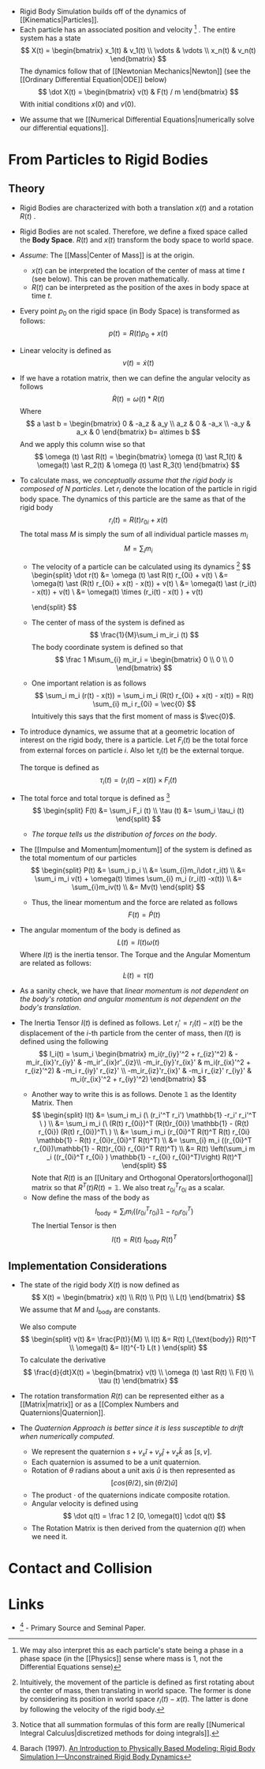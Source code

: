 * Rigid Body Simulation builds off of the dynamics of [[Kinematics|Particles]]. 
* Each particle has an associated position and velocity [^phase_space] . The entire system has a state
  $$
  X(t) = \begin{bmatrix}
  x_1(t) & v_1(t) \\ 
  \vdots & \vdots \\ 
  x_n(t) & v_n(t) 
  \end{bmatrix}
  $$
  The dynamics follow that of [[Newtonian Mechanics|Newton]] (see the [[Ordinary Differential Equation|ODE]] below)
  $$
  \dot X(t) = \begin{bmatrix}
  v(t) & F(t) / m
  \end{bmatrix}
  $$
  With initial conditions $x(0)$ and $v(0)$. 

[^phase_space]: We may also interpret this as each particle's state being a phase in a phase space (in the [[Physics]] sense where mass is $1$, not the Differential Equations sense)


* We assume that we [[Numerical Differential Equations|numerically solve our differential equations]].

# From Particles to Rigid Bodies
## Theory
* Rigid Bodies are characterized with both a translation $x(t)$ and a rotation $R(t)$ .
* Rigid Bodies are not scaled. Therefore, we define a fixed space called the **Body Space**. $R(t)$ and $x(t)$ transform the body space to world space. 
* *Assume*: The [[Mass|Center of Mass]] is at the origin. 
	* $x(t)$ can be interpreted the location of the center of mass at time $t$ (see below). This can be proven mathematically.
	* $R(t)$ can be interpreted as the position of the axes in body space at time $t$. 

* Every point $p_0$ on the rigid space (in Body Space) is transformed as follows:
  $$
  p(t) = R(t) p_0 + x(t) 
  $$

* Linear velocity is defined as 
  $$
  v(t) = \dot {x} (t) 
  $$

* If we have a rotation matrix, then we can define the angular velocity as follows
  $$
  \dot R(t) = \omega (t) \ast R(t)
  $$
  Where
  $$
  a \ast b = \begin{bmatrix}
  0 & -a_z & a_y \\ 
  a_z & 0 & -a_x \\ 
  -a_y & a_x & 0
  \end{bmatrix} b= a\times b
  $$
  And we apply this column wise so that
  $$
  \omega (t) \ast R(t) = \begin{bmatrix}
  \omega (t) \ast R_1(t)  & \omega(t) \ast R_2(t) & \omega (t) \ast R_3(t)
  \end{bmatrix}
  $$

* To calculate mass, we *conceptually assume that the rigid body is composed of $N$ particles*. Let $r_{i}$ denote  the location of the particle in rigid body space.  The dynamics of this particle are the same as that of the rigid body
  $$
  r_i(t) = R(t) r_{0i} + x(t) 
  $$
  The total mass $M$ is simply the sum of all individual particle masses $m_i$
  $$
  M = \sum_{i} m_i 
  $$
	* The velocity of a particle can be calculated using its dynamics [^particle_vel]
	  $$
	  \begin{split}
	  \dot r(t) &= \omega (t) \ast R(t) r_{0i} + v(t) \\
	  &= \omega(t) \ast (R(t) r_{0i} + x(t) - x(t)) + v(t) \\ 
	  &= \omega(t) \ast (r_i(t) - x(t)) + v(t) \\
	  &= \omega(t) \times (r_i(t) - x(t) ) + v(t) 
	  
	  \end{split}
	  $$
	* The center of mass of the system is defined as
	  $$
	  \frac{1}{M}\sum_i m_ir_i (t)  
	  $$
	  The body coordinate system is defined so that
	  $$
	  \frac 1 M\sum_{i} m_ir_i = \begin{bmatrix}
	  0 \\ 0 \\ 0 
	  \end{bmatrix}
	  $$
	* One important relation is as follows
	  $$
	  \sum_i m_i (r(t) - x(t))  = \sum_i m_i (R(t) r_{0i} + x(t) - x(t)) = R(t) \sum_{i} m_i r_{0i} = \vec{0}
	  $$
	  Intuitively this says that the first moment of mass is $\vec{0}$.



[^particle_vel]: Intuitively, the movement of the particle is defined as first rotating about the center of mass, then translating in world space. The former is done by considering its position in world space $r_i(t)-x(t)$. The latter is done by following the velocity of the rigid body. 

* To introduce dynamics, we assume that at a geometric location of interest on the rigid body, there is a particle. Let $F_i(t)$ be the total force from external forces on particle $i$. Also let $\tau_i(t)$ be the external torque.
  
  The torque is defined as 
  $$
  \tau_i(t)  = (r_i(t) - x(t) ) \times F_i(t)
  $$
* The total force and total torque is defined as [^summation]
  $$
  \begin{split}
  F(t) &= \sum_i F_i (t) \\
  \tau (t) &= \sum_i \tau_i (t)  
  \end{split}
  $$
	* *The torque tells us the distribution of forces on the body*.

[^summation]: Notice that all summation formulas of this form are really [[Numerical Integral Calculus|discretized methods for doing integrals]].

* The [[Impulse and Momentum|momentum]] of the system is defined as the total momentum of our particles
  $$
  \begin{split}
  P(t) &= \sum_i p_i \\ 
  &= \sum_{i}m_i\dot r_i(t) \\ 
  &= \sum_i m_i v(t) + \omega(t) \times \sum_{i} m_i (r_i(t) -x(t)) \\ 
  &= \sum_{i}m_iv(t) \\ 
  &= Mv(t) 
  \end{split}
  $$
	* Thus, the linear momentum and the force are related as follows
	  $$
	  F(t) = \dot P(t) 
	  $$
* The angular momentum of the body is defined as
  $$
  L(t) = I(t) \omega(t) 
  $$
  Where $I(t)$ is the inertia tensor. The Torque and the Angular Momentum are related as follows: 
  $$
  \dot L(t) = \tau (t) 
  $$

* As a sanity check, we have that *linear momentum is not dependent on the body's rotation and angular momentum is not dependent on the body's translation*.

* The Inertia Tensor $I(t)$ is defined as follows. Let $r_i'=r_i(t)-x(t)$ be the displacement of the $i$-th particle from the center of mass, then $I(t)$ is defined using the  following
  $$
  I_i(t) = \sum_i \begin{bmatrix}
  m_i(r_{iy}'^2 + r_{iz}'^2) & -m_ir_{ix}'r_{iy}' & -m_ir'_{ix}r'_{iz}\\
  -m_ir_{iy}'r_{ix}' & m_i(r_{ix}'^2 + r_{iz}'^2) & -m_i r_{iy}' r_{iz}' \\
  -m_ir_{iz}'r_{ix}' & -m_i r_{iz}' r_{iy}' & m_i(r_{ix}'^2 + r_{iy}'^2)
  \end{bmatrix}
  $$
	* Another way to write this is as follows. Denote $\mathbb{1}$ as the Identity Matrix.  Then
	  $$
	  \begin{split}
	  I(t) &= \sum_i m_i (\ (r_i'^T  r_i') \mathbb{1} -r_i' r_i'^T \ ) \\
	  &=   \sum_i m_i (\ (R(t) r_{0i})^T (R(t)r_{0i}) \mathbb{1}  - (R(t) r_{0i}) (R(t) r_{0i})^T\ ) \\ 
	  &=  \sum_i m_i (r_{0i}^T R(t)^T R(t) r_{0i} \mathbb{1}  - R(t) r_{0i}r_{0i}^T R(t)^T) \\
	  &= \sum_{i} m_i ((r_{0i}^T r_{0i})\mathbb{1} - R(t)r_{0i} r_{0i}^T R(t)^T) \\ 
	  &= R(t) \left(\sum_i m _i ((r_{0i}^T r_{0i} ) \mathbb{1} - r_{0i} r_{0i}^T)\right) R(t)^T
	  \end{split}
	  $$
	  Note that $R(t)$ is an [[Unitary and Orthogonal Operators|orthogonal]] matrix so that $R^T(t) R(t) = \mathbb{1}$.  We also treat $r_{0i}^T r_{0i}$ as a scalar.
	* Now define the mass of the body as 
	  $$
	  I_{\text{body}} = \sum_i m _i ((r_{0i}^T r_{0i} ) \mathbb{1} - r_{0i} r_{0i}^T)
	  $$
	  The Inertial Tensor is then 
	  $$
	  I(t) = R(t) \  I_{\text{body}} \ R(t) ^T
	  $$

## Implementation Considerations
* The state of the rigid body $X(t)$ is now defined as
  $$
  X(t) = 
  \begin{bmatrix}
  x(t) \\ R(t)  \\ P(t) \\ L(t) 
  \end{bmatrix}
  $$
  We assume that $M$ and $I_{\text{body}}$ are constants.
  
  We also compute
  $$
  \begin{split}
  v(t) &= \frac{P(t)}{M} \\
  I(t) &= R(t) I_{\text{body}} R(t)^T \\
  \omega(t) &= I(t)^{-1} L(t )
  \end{split}
  $$
  To calculate the derivative
  $$
  \frac{d}{dt}X(t) =  \begin{bmatrix}
  v(t) \\ 
  \omega (t) \ast R(t) \\
  F(t) \\
  \tau (t)
  \end{bmatrix}
  $$

* The rotation transformation $R(t)$ can be represented either as a [[Matrix|matrix]] or as a [[Complex Numbers and Quaternions|Quaternion]]. 
* The *Quaternion Approach is better since it is less susceptible to drift when numerically computed.*
	* We represent the quaternion $s+v_x\hat i + v_y\hat j + v_z \hat k$ as $[s,v]$. 
	* Each quaternion is assumed to be a unit quaternion.
	* Rotation of $\theta$ radians about a unit axis $\hat u$ is then represented as 
	  $$
	  [cos(\theta / 2), \sin (\theta / 2) \hat u ]
	  $$
	* The product $\cdot$ of the quaternions indicate composite rotation. 
	* Angular velocity is defined using
	  $$
	  \dot q(t) = \frac 1 2 [0, \omega(t)] \cdot q(t) 
	  $$
	* The Rotation Matrix is then derived from the quaternion $q(t)$ when we need it.
# Contact and Collision



# Links
* [^baraff_1997]  - Primary Source and Seminal Paper.

[^Baraff_1997]: Barach (1997). [An Introduction to Physically Based Modeling: Rigid Body Simulation I—Unconstrained Rigid Body Dynamics](https://www.cs.cmu.edu/~baraff/sigcourse/notesd1.pdf)